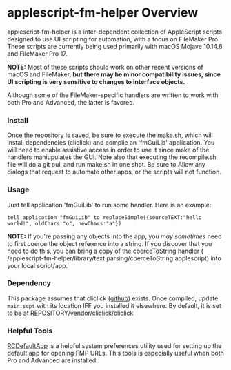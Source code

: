 # applescript-fm-helper Overview
applescript-fm-helper is a inter-dependent collection of AppleScript scripts designed to use UI scripting for automation, with a focus on FileMaker Pro. These scripts are currently being used primarily with macOS Mojave 10.14.6 and FileMaker Pro 17.

**NOTE:** Most of these scripts should work on other recent versions of macOS and FileMaker, **but there may be minor compatibility issues, since UI scripting is very sensitive to changes to interface objects.**

Although some of the FileMaker-specific handlers are written to work with both Pro and Advanced, the latter is favored.


### Install
Once the repository is saved, be sure to execute the make.sh, which will install dependencies (cliclick) and compile an 'fmGuiLib' application. You will need to enable assistive access in order to use it since make of the handlers maniupulates the GUI. Note also that executing the recompile.sh file will do a git pull and run make.sh in one shot. Be sure to Allow any dialogs that request to automate other apps, or the scripts will not function. 

### Usage
Just tell application 'fmGuiLib' to run some handler. Here is an example:

```-- AppleScript
tell application "fmGuiLib" to replaceSimple({sourceTEXT:"hello world!", oldChars:"o", newChars:"a"})
```

**NOTE:** If you're passing any objects into the app, you _may sometimes_ need to first coerce the object reference into a string. If you discover that you need to do this, you can bring a copy of the coerceToString handler ( /applescript-fm-helper/library/text parsing/coerceToString.applescript) into your local script/app.


### Dependency
This package assumes that cliclick ([github](https://github.com/BlueM/cliclick)) exists. Once compiled, update `main.scpt` with its location IFF you installed it elsewhere. By default, it is set to be at REPOSITORY/vendor/cliclick/cliclick 


### Helpful Tools
[RCDefaultApp](http://www.rubicode.com/Software/RCDefaultApp/) is a helpful system preferences utility used for setting up the default app for opening FMP URLs. This tools is especially useful when both Pro and Advanced are installed.
